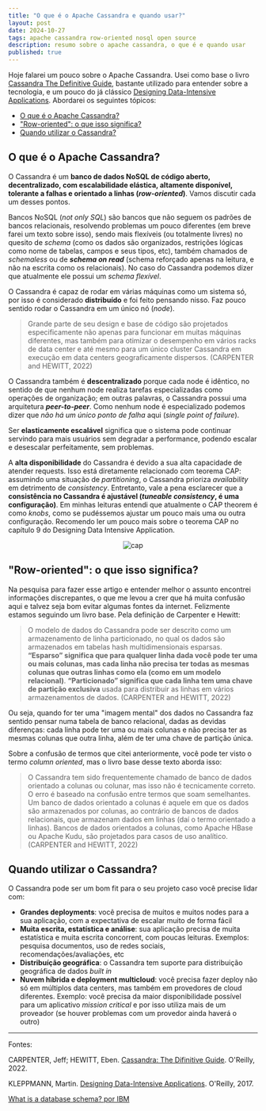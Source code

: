 ```yaml
---
title: "O que é o Apache Cassandra e quando usar?"
layout: post
date: 2024-10-27
tags: apache cassandra row-oriented nosql open source
description: resumo sobre o apache cassandra, o que é e quando usar
published: true
---
```


Hoje falarei um pouco sobre o Apache Cassandra. Usei como base o livro [Cassandra
The Definitive Guide](https://learning.oreilly.com/library/view/cassandra-the-definitive/9781098115159/),
bastante utilizado para entender sobre a tecnologia, e um pouco do já clássico
[Designing Data-Intensive Applications](https://learning.oreilly.com/library/view/designing-data-intensive-applications/9781491903063/). Abordarei os seguintes tópicos:

- [O que é o Apache Cassandra?](#1)
- ["Row-oriented": o que isso significa?](#2)
- [Quando utilizar o Cassandra?](#3)

## <a name="1"></a>O que é o Apache Cassandra?

O Cassandra é um **banco de dados NoSQL de código aberto, decentralizado, com
escalabilidade elástica, altamente disponível, tolerante a falhas e orientado
a linhas (_row-oriented_)**. Vamos discutir cada um desses pontos.

Bancos NoSQL (_not only SQL_) são bancos que não seguem os padrões de bancos
relacionais, resolvendo problemas um pouco diferentes (em breve farei um texto
sobre isso), sendo mais flexíveis (ou totalmente livres) no quesito de _schema_
(como os dados são organizados, restrições lógicas como nome de tabelas, campos
e seus tipos, etc), também chamados de _schemaless_ ou de **_schema on read_**
(schema reforçado apenas na leitura, e não na escrita como os relacionais). No
caso do Cassandra podemos dizer que atualmente ele possui um _schema flexível_.

O Cassandra é capaz de rodar em várias máquinas como um sistema só, por isso é
considerado **distribuído** e foi feito pensando nisso. Faz pouco sentido rodar o
Cassandra em um único nó (_node_).

> Grande parte de seu design e base de código são projetados especificamente não
> apenas para funcionar em muitas máquinas diferentes, mas também para otimizar o
> desempenho em vários racks de data center e até mesmo para um único cluster
> Cassandra em execução em data centers geograficamente dispersos. (CARPENTER
> and HEWITT, 2022)

O Cassandra também é **descentralizado** porque cada node é idêntico, no sentido de
que nenhum node realiza tarefas especializadas como operações de organização; em
outras palavras, o Cassandra possui uma arquitetura **_peer-to-peer_**. Como nenhum
node é especializado podemos dizer que _não há um único ponto de falha_ aqui
(_single point of failure_).

Ser **elasticamente escalável** significa que o sistema pode continuar servindo para
mais usuários sem degradar a performance, podendo escalar e desescalar perfeitamente,
sem problemas.

A **alta disponibilidade** do Cassandra é devido a sua alta capacidade de atender
requests. Isso está diretamente relacionado com teorema CAP: assumindo uma situação
de _partitioning_, o Cassandra prioriza _availability_ em detrimento de
_consistency_. Entretanto, vale a pena esclarecer que a **consistência no Cassandra
é ajustável (_tuneable consistency_, é uma configuração)**. Em minhas leituras
entendi que atualmente o CAP theorem é como _knobs_, como se pudéssemos ajustar
um pouco mais uma ou outra configuração. Recomendo ler um pouco mais sobre o
teorema CAP no capítulo 9 do Designing Data Intensive Application.

<p align="center">
<img alt="cap" src="../../../assets/images/3/cap.png"/>
</p>

## <a name="2"></a>"Row-oriented": o que isso significa?

Na pesquisa para fazer esse artigo e entender melhor o assunto encontrei informações
discrepantes, o que me levou a crer que há muita confusão aqui e talvez seja bom
evitar algumas fontes da internet. Felizmente estamos seguindo um livro base.
Pela definição de Carpenter e Hewitt:

> O modelo de dados do Cassandra pode ser descrito como um armazenamento de linha
> particionado, no qual os dados são armazenados em tabelas hash multidimensionais
> esparsas. **“Esparso” significa que para qualquer linha dada você pode ter uma ou
> mais colunas, mas cada linha não precisa ter todas as mesmas colunas que outras
> linhas como ela (como em um modelo relacional)**. **“Particionado” significa que
> cada linha tem uma chave de partição exclusiva** usada para distribuir as linhas em
> vários armazenamentos de dados. (CARPENTER and HEWITT, 2022)

Ou seja, quando for ter uma "imagem mental" dos dados no Cassandra faz sentido
pensar numa tabela de banco relacional, dadas as devidas diferenças: cada linha
pode ter uma ou mais colunas e não precisa ter as mesmas colunas que outra linha,
além de ter uma chave de partição única.

Sobre a confusão de termos que citei anteriormente, você pode ter visto o termo
_column oriented_, mas o livro base desse texto aborda isso:

> O Cassandra tem sido frequentemente chamado de banco de dados orientado a colunas
> ou colunar, mas isso não é tecnicamente correto. O erro é baseado na confusão
> entre termos que soam semelhantes. Um banco de dados orientado a colunas é aquele
> em que os dados são armazenados por colunas, ao contrário de bancos de dados
> relacionais, que armazenam dados em linhas (daí o termo orientado a linhas).
> Bancos de dados orientados a colunas, como Apache HBase ou Apache Kudu, são
> projetados para casos de uso analítico. (CARPENTER and HEWITT, 2022)

## <a name="3"></a>Quando utilizar o Cassandra?

O Cassandra pode ser um bom fit para o seu projeto caso você precise lidar com:

- **Grandes deployments**: você precisa de muitos e muitos nodes para a sua aplicação,
  com a expectativa de escalar muito de forma fácil
- **Muita escrita, estatística e análise**: sua aplicação precisa de muita estatística
  e muita escrita concorrent, com poucas leituras. Exemplos: pesquisa documentos,
  uso de redes sociais, recomendações/avaliações, etc
- **Distribuíção geográfica**: o Cassandra tem suporte para distribuição geográfica de
  dados _built in_
- **Nuvem híbrida e deployment multicloud**: você precisa fazer deploy não só em múltiplos
  data centers, mas também em provedores de cloud diferentes. Exemplo: você precisa
  da maior disponibilidade possível para um aplicativo _mission critical_ e por
  isso utiliza mais de um proveador (se houver problemas com um provedor ainda
  haverá o outro)

---

Fontes:

CARPENTER, Jeff; HEWITT, Eben. [Cassandra: The Difinitive Guide](https://www.amazon.com.br/Cassandra-Definitive-Guide-Revised-English-ebook/dp/B09R2BVFB1/ref=tmm_kin_swatch_0?_encoding=UTF8&dib_tag=se&dib=eyJ2IjoiMSJ9.6zE2HqOAmHI71tyWkGZRDbLPTVrs-GbLZBOVO4zVkXBUEH3ctz8FfXt05MjA4CO2S8fnSYljlMHa8nClsN4iL3ywFW5EwS_HmtLS10Wg8_sqrX3Wx80y6ObXr73DEps1DHnYOyG7i237Qi5p5jyMD0j_1GpC5Es-d8gdXkVzM0B_HtFHtodOr3S8abb0BZwS6SxF_01I5r9795odj2MzwNWxq70m9qHKp17jfQwuCpusLv36CH-BQKp4_VEiZnTq-69CeJRJ773JYazTAykwViGnLMr0XcDidwWQEtZNlGg.6drW06ZASw4T1RAl41weZ1UXAU2Fi2q-uIMgIlf6_-w&qid=1729416247&sr=8-1). O'Reilly, 2022.

KLEPPMANN, Martin. [Designing Data-Intensive Applications](https://www.amazon.com.br/Designing-Data-Intensive-Applications-Reliable-Maintainable-ebook/dp/B06XPJML5D/ref=tmm_kin_swatch_0?_encoding=UTF8&dib_tag=se&dib=eyJ2IjoiMSJ9.5pF53c-4K5lBHgnp-yQa_RJqJfJfPBVyDbdON_9Uqa6GrLYGUQ2pqldnzPh0j8kRTLevdzrF8EseH1lUO7IbFLNQwsJVPs9JQTpBzuD8D_Iv6wY54Mu9j3KGdUDt9z8rE2w3iqoqah8RAxd-S5FqB-fNN6RC1X005uYmHxBIgX56gpYuK28W08MAeoVkHt1YVKfJBhWxZnCTSEC2DfMVvRMpxnMjqVdU7TIGyzvhgx3zfHGygMbP_O0SR0jxDmR26VB7o5vOT7vPejc8xhzKJd_kcfUdT8LhuxCaRsH3zWg.LcAAww-jCWt1_AFannzv6PZ49ZiksTv1LGD_vywgoXQ&qid=1729446561&sr=8-1). O'Reilly, 2017.

[What is a database schema? por IBM](https://www.ibm.com/topics/database-schema)
